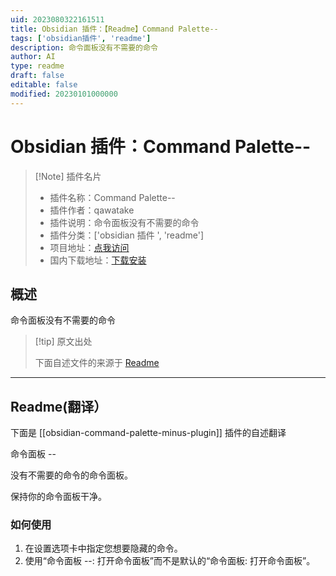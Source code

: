 ```yaml
---
uid: 2023080322161511
title: Obsidian 插件：【Readme】Command Palette--
tags: ['obsidian插件', 'readme']
description: 命令面板没有不需要的命令
author: AI
type: readme
draft: false
editable: false
modified: 20230101000000
---
```


# Obsidian 插件：Command Palette--

> [!Note] 插件名片
> - 插件名称：Command Palette--
> - 插件作者：qawatake
> - 插件说明：命令面板没有不需要的命令
> - 插件分类：['obsidian 插件 ', 'readme']
> - 项目地址：[点我访问](https://github.com/qawatake/obsidian-command-palette-minus-plugin)
> - 国内下载地址：[下载安装](https://pkmer.cn/products/plugin/pluginMarket/?obsidian-command-palette-minus-plugin)

## 概述

命令面板没有不需要的命令

> [!tip] 原文出处
>
>下面自述文件的来源于 [Readme](https://ghproxy.net/https://raw.githubusercontent.com/qawatake/obsidian-command-palette-minus-plugin/main/README.md)
>

---

## Readme(翻译）

下面是 [[obsidian-command-palette-minus-plugin]] 插件的自述翻译

命令面板 --

没有不需要的命令的命令面板。

保持你的命令面板干净。

### 如何使用

1. 在设置选项卡中指定您想要隐藏的命令。
2. 使用“命令面板 --: 打开命令面板”而不是默认的“命令面板: 打开命令面板”。



